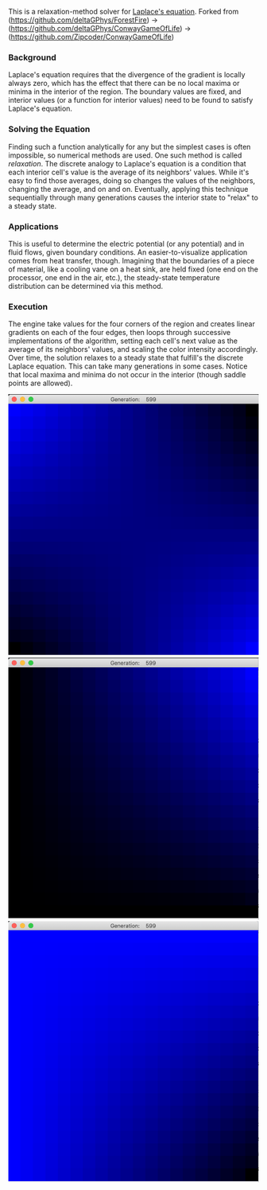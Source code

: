 This is a relaxation-method solver for [Laplace's equation](https://en.wikipedia.org/wiki/Laplace%27s_equation). 
Forked from (https://github.com/deltaGPhys/ForestFire) -> (https://github.com/deltaGPhys/ConwayGameOfLife) -> (https://github.com/Zipcoder/ConwayGameOfLife)

### Background
Laplace's equation requires that the divergence of the gradient is locally always zero, which has the effect that there 
can be no local maxima or minima in the interior of the region. The boundary values are fixed, and interior values (or a function
for interior values) need to be found to satisfy Laplace's equation.

### Solving the Equation
Finding such a function analytically for any but the simplest cases is often impossible, so numerical methods are used. 
One such method is called *relaxation*. The discrete analogy to Laplace's equation is a condition that each interior cell's
value is the average of its neighbors' values. While it's easy to find those averages, doing so changes the values of the neighbors,
changing the average, and on and on. Eventually, applying this technique sequentially through many generations causes the interior
state to "relax" to a steady state.

### Applications
This is useful to determine the electric potential (or any potential) and in fluid flows, given boundary conditions. An 
easier-to-visualize application comes from heat transfer, though. Imagining that the boundaries of a piece of material, like
a cooling vane on a heat sink, are held fixed (one end on the processor, one end in the air, etc.), the steady-state temperature 
distribution can be determined via this method.

### Execution
The engine take values for the four corners of the region and creates linear gradients on each of the four edges, then loops through 
successive implementations of the algorithm, setting each cell's next value as the average of its neighbors' values, and scaling the
color intensity accordingly. Over time, the solution relaxes to a steady state that fulfill's the discrete Laplace equation. This can 
take many generations in some cases. Notice that local maxima and minima do not occur in the interior (though saddle points are allowed).

![Screenshot](TwoHighCorners.png)
![Screenshot](OneHighCorner.png)
![Screenshot](ThreeHighCorners.png)
